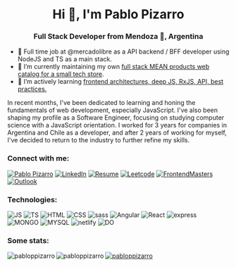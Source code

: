 <h1 align="center">Hi 👋, I'm Pablo Pizarro</h1>
<h3 align="center">Full Stack Developer from Mendoza 🍷, Argentina</h3>

- 👔 Full time job at @mercadolibre as a API backend / BFF developer using NodeJS and TS as a main stack.
- 🔭 I’m currently maintaining my own [full stack MEAN products web catalog for a small tech store](https://gamehard.tech).
- 🌱 I’m actively learning [frontend architectures, deep JS, RxJS, API, best practices.](https://frontendmasters.com/u/pablopizarro/)

<p style="max-width: 75ch">
   In recent months, I've been dedicated to learning and honing the fundamentals of web development, especially JavaScript. I've also been shaping my profile as a Software Engineer, focusing on studying computer science with a JavaScript orientation. I worked for 3 years for companies in Argentina and Chile as a developer, and after 2 years of working for myself, I've decided to return to the industry to further refine my skills.
</p>
<h3 align="left">Connect with me:</h3>
<p align="left">

<a href="https://pabloppizarro.github.io/"><img alt="Pablo Pizarro" src="https://img.shields.io/badge/website-Portfolio-000000?style=for-the-badge&logo=About.me&logoColor=white"></a>
<a href="https://www.linkedin.com/in/pabloppizarro/"><img alt="LinkedIn" src="https://img.shields.io/badge/LinkedIn-0077B5?style=for-the-badge&logo=linkedin&logoColor=white"></a>
<a href="https://drive.google.com/drive/folders/1V2Wldue-3ccMHMpdZiZGrMfNlUWNYzDv?usp=sharing"><img alt="Resume" src="https://img.shields.io/badge/Resume-8A2BE2?style=for-the-badge&logo=mail&logoColor=white"></a>
<a href="https://leetcode.com/pabloppizarro/"><img alt="Leetcode" src="https://img.shields.io/badge/-LeetCode-FFA116?style=for-the-badge&logo=LeetCode&logoColor=black"></a>
<a href="https://frontendmasters.com/u/pablopizarro/"><img alt="FrontendMasters" src="https://img.shields.io/badge/-Frontend_Masters-D4312B?style=for-the-badge&logoColor=black"></a>
<a href="/"><img alt="Outlook" src="https://img.shields.io/badge/Microsoft_Outlook-pizarro.pablo@outlook.com-0078D4?style=for-the-badge&logo=microsoft-outlook&logoColor=white"></a>

</p>

<h3 align="left">Technologies:</h3>
<p>
  
<img alt="JS" src="https://img.shields.io/badge/JavaScript-323330?style=for-the-badge&logo=javascript&logoColor=F7DF1E">
<img alt="TS" src="https://img.shields.io/badge/TypeScript-007ACC?style=for-the-badge&logo=typescript&logoColor=white">
<img alt="HTML" src="https://img.shields.io/badge/HTML5-E34F26?style=for-the-badge&logo=html5&logoColor=white">
<img alt="CSS" src="https://img.shields.io/badge/CSS3-1572B6?style=for-the-badge&logo=css3&logoColor=white">
<img alt="sass" src="https://img.shields.io/badge/Sass-CC6699?style=for-the-badge&logo=sass&logoColor=white">
<img alt="Angular" src="https://img.shields.io/badge/Angular_2+-DD0031?style=for-the-badge&logo=angular&logoColor=white">
<img alt="React" src="https://img.shields.io/badge/React-20232A?style=for-the-badge&logo=react&logoColor=61DAFB">
<img alt="express" src="https://img.shields.io/badge/Express.js-404D59?style=for-the-badge">
<img alt="MONGO" src="https://img.shields.io/badge/MongoDB-4EA94B?style=for-the-badge&logo=mongodb&logoColor=white">
<img alt="MYSQL" src="https://img.shields.io/badge/MySQL-00000F?style=for-the-badge&logo=mysql&logoColor=white">
<img alt="netlify" src="https://img.shields.io/badge/Netlify-00C7B7?style=for-the-badge&logo=netlify&logoColor=white">
<img alt="DO" src="https://img.shields.io/badge/Digital_Ocean-0080FF?style=for-the-badge&logo=DigitalOcean&logoColor=white">
</p>
<!-- <p align="left"> <a href="https://angular.io" target="_blank" rel="noreferrer"> <img src="https://angular.io/assets/images/logos/angular/angular.svg" alt="angular" width="40" height="40"/> </a> <a href="https://git-scm.com/" target="_blank" rel="noreferrer"> <img src="https://www.vectorlogo.zone/logos/git-scm/git-scm-icon.svg" alt="git" width="40" height="40"/> </a> <a href="https://developer.mozilla.org/en-US/docs/Web/JavaScript" target="_blank" rel="noreferrer"> <img src="https://raw.githubusercontent.com/devicons/devicon/master/icons/javascript/javascript-original.svg" alt="javascript" width="40" height="40"/> </a> <a href="https://www.mongodb.com/" target="_blank" rel="noreferrer"> <img src="https://raw.githubusercontent.com/devicons/devicon/master/icons/mongodb/mongodb-original-wordmark.svg" alt="mongodb" width="40" height="40"/> </a> <a href="https://www.mysql.com/" target="_blank" rel="noreferrer"> <img src="https://raw.githubusercontent.com/devicons/devicon/master/icons/mysql/mysql-original-wordmark.svg" alt="mysql" width="40" height="40"/> </a> <a href="https://nestjs.com/" target="_blank" rel="noreferrer"> <img src="https://raw.githubusercontent.com/devicons/devicon/master/icons/nestjs/nestjs-plain.svg" alt="nestjs" width="40" height="40"/> </a> <a href="https://sass-lang.com" target="_blank" rel="noreferrer"> <img src="https://raw.githubusercontent.com/devicons/devicon/master/icons/sass/sass-original.svg" alt="sass" width="40" height="40"/> </a> <a href="https://www.typescriptlang.org/" target="_blank" rel="noreferrer"> <img src="https://raw.githubusercontent.com/devicons/devicon/master/icons/typescript/typescript-original.svg" alt="typescript" width="40" height="40"/> </a> </p> -->

<h3 align="left">Some stats:</h3>
<p><img align="left" src="https://github-readme-stats.vercel.app/api/top-langs?username=pabloppizarro&show_icons=true&locale=en&layout=compact" alt="pabloppizarro" /></p>


<p><img align="left" src="https://github-readme-streak-stats.herokuapp.com/?user=pabloppizarro&" alt="pabloppizarro" /></p>
<p align="left"> <a href="https://github.com/ryo-ma/github-profile-trophy"><img src="https://github-profile-trophy.vercel.app/?username=pabloppizarro&title=Commits,Repositories,PullRequest&theme=dracula" alt="pabloppizarro" /></a> </p>
